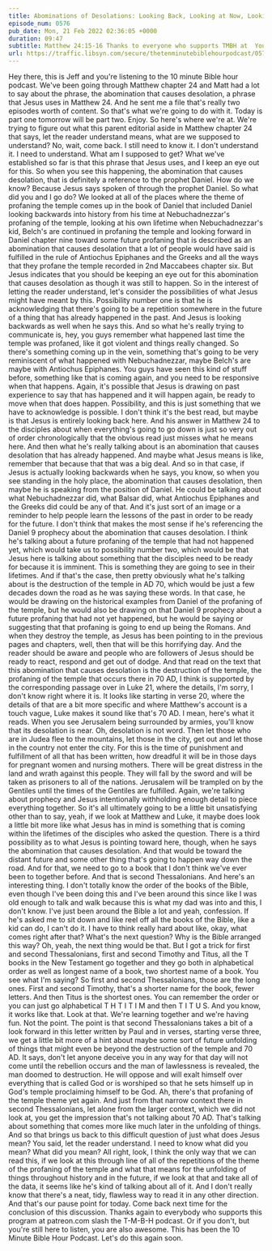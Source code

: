 ```yaml
---
title: Abominations of Desolations: Looking Back, Looking at Now, Looking Ahead
episode_num: 0576
pub_date: Mon, 21 Feb 2022 02:36:05 +0000
duration: 09:47
subtitle: Matthew 24:15-16 Thanks to everyone who supports TMBH at  You're the reason we can all do this together!  Music written and performed by .
url: https://traffic.libsyn.com/secure/thetenminutebiblehourpodcast/0576_-_Abominations_of_Desolations-_Looking_back_looking_at_now_looking_ahead.mp3
---
```


 Hey there, this is Jeff and you're listening to the 10 minute Bible hour podcast. We've been going through Matthew chapter 24 and Matt had a lot to say about the phrase, the abomination that causes desolation, a phrase that Jesus uses in Matthew 24. And he sent me a file that's really two episodes worth of content. So that's what we're going to do with it. Today is part one tomorrow will be part two. Enjoy. So here's where we're at. We're trying to figure out what this parent editorial aside in Matthew chapter 24 that says, let the reader understand means, what are we supposed to understand? No, wait, come back. I still need to know it. I don't understand it. I need to understand. What am I supposed to get? What we've established so far is that this phrase that Jesus uses, and I keep an eye out for this. So when you see this happening, the abomination that causes desolation, that is definitely a reference to the prophet Daniel. How do we know? Because Jesus says spoken of through the prophet Daniel. So what did you and I go do? We looked at all of the places where the theme of profaning the temple comes up in the book of Daniel that included Daniel looking backwards into history from his time at Nebuchadnezzar's profaning of the temple, looking at his own lifetime when Nebuchadnezzar's kid, Belch's are continued in profaning the temple and looking forward in Daniel chapter nine toward some future profaning that is described as an abomination that causes desolation that a lot of people would have said is fulfilled in the rule of Antiochus Epiphanes and the Greeks and all the ways that they profane the temple recorded in 2nd Maccabees chapter six. But Jesus indicates that you should be keeping an eye out for this abomination that causes desolation as though it was still to happen. So in the interest of letting the reader understand, let's consider the possibilities of what Jesus might have meant by this. Possibility number one is that he is acknowledging that there's going to be a repetition somewhere in the future of a thing that has already happened in the past. And Jesus is looking backwards as well when he says this. And so what he's really trying to communicate is, hey, you guys remember what happened last time the temple was profaned, like it got violent and things really changed. So there's something coming up in the vein, something that's going to be very reminiscent of what happened with Nebuchadnezzar, maybe Belch's are maybe with Antiochus Epiphanes. You guys have seen this kind of stuff before, something like that is coming again, and you need to be responsive when that happens. Again, it's possible that Jesus is drawing on past experience to say that has happened and it will happen again, be ready to move when that does happen. Possibility, and this is just something that we have to acknowledge is possible. I don't think it's the best read, but maybe is that Jesus is entirely looking back here. And his answer in Matthew 24 to the disciples about when everything's going to go down is just so very out of order chronologically that the obvious read just misses what he means here. And then what he's really talking about is an abomination that causes desolation that has already happened. And maybe what Jesus means is like, remember that because that that was a big deal. And so in that case, if Jesus is actually looking backwards when he says, you know, so when you see standing in the holy place, the abomination that causes desolation, then maybe he is speaking from the position of Daniel. He could be talking about what Nebuchadnezzar did, what Balsar did, what Antiochus Epiphanes and the Greeks did could be any of that. And it's just sort of an image or a reminder to help people learn the lessons of the past in order to be ready for the future. I don't think that makes the most sense if he's referencing the Daniel 9 prophecy about the abomination that causes desolation. I think he's talking about a future profaning of the temple that had not happened yet, which would take us to possibility number two, which would be that Jesus here is talking about something that the disciples need to be ready for because it is imminent. This is something they are going to see in their lifetimes. And if that's the case, then pretty obviously what he's talking about is the destruction of the temple in AD 70, which would be just a few decades down the road as he was saying these words. In that case, he would be drawing on the historical examples from Daniel of the profaning of the temple, but he would also be drawing on that Daniel 9 prophecy about a future profaning that had not yet happened, but he would be saying or suggesting that that profaning is going to end up being the Romans. And when they destroy the temple, as Jesus has been pointing to in the previous pages and chapters, well, then that will be this horrifying day. And the reader should be aware and people who are followers of Jesus should be ready to react, respond and get out of dodge. And that read on the text that this abomination that causes desolation is the destruction of the temple, the profaning of the temple that occurs there in 70 AD, I think is supported by the corresponding passage over in Luke 21, where the details, I'm sorry, I don't know right where it is. It looks like starting in verse 20, where the details of that are a bit more specific and where Matthew's account is a touch vague, Luke makes it sound like that's 70 AD. I mean, here's what it reads. When you see Jerusalem being surrounded by armies, you'll know that its desolation is near. Oh, desolation is not word. Then let those who are in Judea flee to the mountains, let those in the city, get out and let those in the country not enter the city. For this is the time of punishment and fulfillment of all that has been written, how dreadful it will be in those days for pregnant women and nursing mothers. There will be great distress in the land and wrath against this people. They will fall by the sword and will be taken as prisoners to all of the nations. Jerusalem will be trampled on by the Gentiles until the times of the Gentiles are fulfilled. Again, we're talking about prophecy and Jesus intentionally withholding enough detail to piece everything together. So it's all ultimately going to be a little bit unsatisfying other than to say, yeah, if we look at Matthew and Luke, it maybe does look a little bit more like what Jesus has in mind is something that is coming within the lifetimes of the disciples who asked the question. There is a third possibility as to what Jesus is pointing toward here, though, when he says the abomination that causes desolation. And that would be toward the distant future and some other thing that's going to happen way down the road. And for that, we need to go to a book that I don't think we've ever been to together before. And that is second Thessalonians. And here's an interesting thing. I don't totally know the order of the books of the Bible, even though I've been doing this and I've been around this since like I was old enough to talk and walk because this is what my dad was into and this, I don't know. I've just been around the Bible a lot and yeah, confession. If he's asked me to sit down and like reel off all the books of the Bible, like a kid can do, I can't do it. I have to think really hard about like, okay, what comes right after that? What's the next question? Why is the Bible arranged this way? Oh, yeah, the next thing would be that. But I got a trick for first and second Thessalonians, first and second Timothy and Titus, all the T books in the New Testament go together and they go both in alphabetical order as well as longest name of a book, two shortest name of a book. You see what I'm saying? So first and second Thessalonians, those are the long ones. First and second Timothy, that's a shorter name for the book, fewer letters. And then Titus is the shortest ones. You can remember the order or you can just go alphabetical T H T I T I M and then T I T U S. And you know, it works like that. Look at that. We're learning together and we're having fun. Not the point. The point is that second Thessalonians takes a bit of a look forward in this letter written by Paul and in verses, starting verse three, we get a little bit more of a hint about maybe some sort of future unfolding of things that might even be beyond the destruction of the temple and 70 AD. It says, don't let anyone deceive you in any way for that day will not come until the rebellion occurs and the man of lawlessness is revealed, the man doomed to destruction. He will oppose and will exalt himself over everything that is called God or is worshiped so that he sets himself up in God's temple proclaiming himself to be God. Ah, there's that profaning of the temple theme yet again. And just from that narrow context there in second Thessalonians, let alone from the larger context, which we did not look at, you get the impression that's not talking about 70 AD. That's talking about something that comes more like much later in the unfolding of things. And so that brings us back to this difficult question of just what does Jesus mean? You said, let the reader understand. I need to know what did you mean? What did you mean? All right, look, I think the only way that we can read this, if we look at this through line of all of the repetitions of the theme of the profaning of the temple and what that means for the unfolding of things throughout history and in the future, if we look at that and take all of the data, it seems like he's kind of talking about all of it. And I don't really know that there's a neat, tidy, flawless way to read it in any other direction. And that's our pause point for today. Come back next time for the conclusion of this discussion. Thanks again to everybody who supports this program at patreon.com slash the T-M-B-H podcast. Or if you don't, but you're still here to listen, you are also awesome. This has been the 10 Minute Bible Hour Podcast. Let's do this again soon.